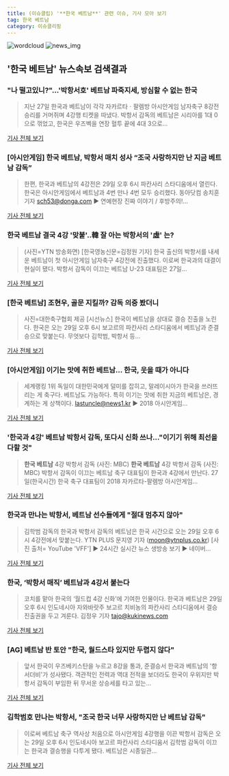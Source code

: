 ```yaml
---
title: (이슈클립) '**한국 베트남**' 관련 이슈, 기사 모아 보기
tag: 한국 베트남
category: 이슈클리핑
---
```

![wordcloud](https://s3.ap-northeast-2.amazonaws.com/lyrics101-wordcloud/2018-08-28-1535419651.png)
![news_img](https://user-images.githubusercontent.com/42597476/44507050-1206f400-a6e4-11e8-8d98-7ffbfebb353f.png)
## **'**한국 베트남**'** 뉴스속보 검색결과
### "나 떨고있니?"…'박항서호' 베트남 파죽지세, 방심할 수 없는 한국

>지난 27일 한국과 베트남이 각각 자카르타ㆍ팔렘방 아시안게임 남자축구 8강전 승리를 거머쥐며 4강행 티켓을 따냈다. 박항서 감독의 베트남은 시리아를 1대 0으로 꺾었고, 한국은 우즈벡을 연장 혈투 끝에 4대 3으로...

<a href="http://www.greened.kr/news/articleView.html?idxno=73194" target="_blank">기사 전체 보기</a>

### [아시안게임] **한국 베트남**, 박항서 매치 성사 “조국 사랑하지만 난 지금 베트남 감독”

>한편, 한국과 베트남의 4강전은 29일 오후 6시 파칸사리 스타디움에서 열린다. 한국은 아시안게임에서 베트남과 4번 만나 4번 모두 승리했다. 동아닷컴 송치훈 기자 sch53@donga.com ▶ 연예현장 진짜 이야기 / 후방주의!...

<a href="http://sports.donga.com/3/all/20180828/91707871/2" target="_blank">기사 전체 보기</a>

### **한국 베트남** 결국 4강 '맞붙'..韓 잘 아는 박항서의 '虛' 는?

>(사진=YTN 방송화면) [한국영농신문=김정원 기자] 한국 출신의 박항서를 내세운 베트남이 첫 아시안게임 남자축구 4강전에 진출했다. 이로써 한국과의 대결이 현실이 됐다. 박항서 감독이 이끄는 베트남 U-23 대표팀은 27일...

<a href="http://www.youngnong.co.kr/news/articleView.html?idxno=14982" target="_blank">기사 전체 보기</a>

### [**한국 베트남**] 조현우, 골문 지킬까? 감독 의중 봤더니

>사진=대한축구협회 제공 [시선뉴스] 한국이 베트남을 상대로 결승 진출을 노린다. 한국은 오는 29일 오후 6시 보고르의 파칸사리 스타디움에서 베트남과 준결승으로 맞붙는다.  무엇보다 김학범, 박항서 등...

<a href="http://www.sisunnews.co.kr/news/articleView.html?idxno=89093" target="_blank">기사 전체 보기</a>

### [아시안게임] 이기는 맛에 취한 베트남… 한국, 웃을 때가 아니다

>세계랭킹 1위 독일이 대한민국에게 덜미를 잡히고, 말레이시아가 한국을 쓰러뜨리는 게 축구다. 베트남도 가능하다. 특히 이기는 맛에 취한 지금의 베트남은, 경계하는 게 상책이다. lastuncle@news1.kr ▶ 2018 아시안게임...

<a href="http://news1.kr/articles/?3410165" target="_blank">기사 전체 보기</a>

### '한국과 4강' 베트남 박항서 감독, 또다시 신화 쓰나…"이기기 위해 최선을 다할 것"

>**한국 베트남** 4강 박항서 감독 (사진: MBC) **한국 베트남** 4강 박항서 감독 (사진: MBC) 박항서 감독이 이끄는 베트남 축구 대표팀이 한국과 4강에서 만난다. 27일(한국시간) 한국 축구 대표팀이 2018 자카르타-팔렘방 아시안게임...

<a href="http://www.dtnews24.com/news/articleView.html?idxno=523775" target="_blank">기사 전체 보기</a>

### 한국과 만나는 박항서, 베트남 선수들에게 "절대 멈추지 않아"

>김학범 감독의 한국과 박항서 감독의 베트남은 한국 시간으로 오는 29일 오후 6시 4강전에서 맞붙는다. YTN PLUS 문지영 기자 (moon@ytnplus.co.kr) [사진 출처= YouTube 'VFF'] ▶ 24시간 실시간 뉴스 생방송 보기 ▶ 네이버...

<a href="http://www.ytn.co.kr/_ln/0107_201808281010069510" target="_blank">기사 전체 보기</a>

### 한국, ‘박항서 매직’ 베트남과 4강서 붙는다

>코치를 맡아 한국의 ‘월드컵 4강 신화’에 기여한 인물이다. 한국과 베트남은 29일 오후 6시 인도네시아 자와바랏주 보고르 치비농의 파칸사리 스타디움에서 결승 진출권을 두고 겨룬다. 김정우 기자 tajo@kukinews.com

<a href="http://www.kukinews.com/news/article.html?no=579933" target="_blank">기사 전체 보기</a>

### [AG] 베트남 반 토안 "한국, 월드스타 있지만 두렵지 않다"

>앞서 한국이 우즈베키스탄을 누르고 8강을 통과, 준결승서 한국과 베트남의 '항서더비'가 성사됐다. 객관적인 전력과 역대 전적을 보더라도 한국이 우위지만 박항서 감독이 부임한 뒤 무서운 상승세를 타고 있는...

<a href="http://star.mt.co.kr/stview.php?no=2018082808535203208" target="_blank">기사 전체 보기</a>

### 김학범호 만나는 박항서, "조국 한국 너무 사랑하지만 난 베트남 감독"

>이로써 베트남 축구 역사상 처음으로 아시안게임 4강행을 이끈 박항서 감독은 오는 29일 오후 6시 인도네시아 보고르 파칸사리 스타디움서 김학범 감독이 이끄는 한국과 결승행을 다투게 됐다. 베트남은 시종일관...

<a href="http://www.osen.co.kr/article/G1110976439" target="_blank">기사 전체 보기</a>


